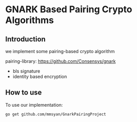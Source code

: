# GNARK Based Pairing Crypto Algorithms

## Introduction
we implement some pairing-based crypto algorithm

pairing-library: https://github.com/Consensys/gnark

* bls signature
* identity based encryption

## How to use

To use our implementation:
```
go get github.com/mmsyan/GnarkPairingProject